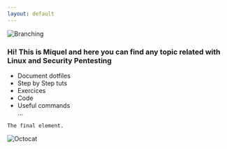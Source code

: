 ```yaml
---
layout: default
---
```



![Branching](https://github.com/vaibhavvikas/vaibhavvikas/raw/main/src/header_.png)


### Hi! This is Miquel and here you can find any topic related with Linux and Security Pentesting

* Document dotfiles
* Step by Step tuts
* Exercices
* Code
* Useful commands\
...



```
The final element.
```
![Octocat](https://github.githubassets.com/images/icons/emoji/octocat.png)